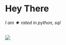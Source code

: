 <h1>Hey There</h1>
<b>
      <h6> I am &#9733; rated in python, sql</h6>
<img align="center" src="https://github-readme-stats.vercel.app/api/?username=manishtalreja0510" />



      
